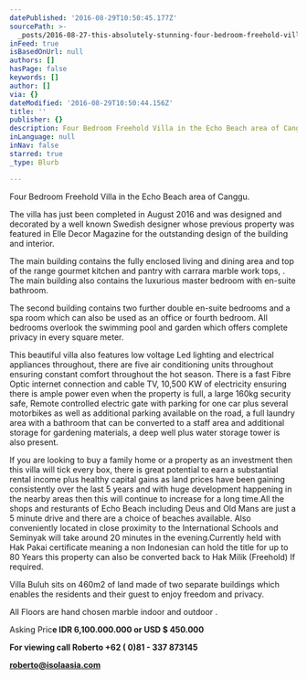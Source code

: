 ```yaml
---
datePublished: '2016-08-29T10:50:45.177Z'
sourcePath: >-
  _posts/2016-08-27-this-absolutely-stunning-four-bedroom-freehold-villa-in-the.md
inFeed: true
isBasedOnUrl: null
authors: []
hasPage: false
keywords: []
author: []
via: {}
dateModified: '2016-08-29T10:50:44.156Z'
title: ''
publisher: {}
description: Four Bedroom Freehold Villa in the Echo Beach area of Canggu.
inLanguage: null
inNav: false
starred: true
_type: Blurb

---
```

Four Bedroom Freehold Villa in the Echo Beach area of Canggu.

The villa has just been completed in August 2016 and was designed and decorated by a well known Swedish designer whose previous property was featured in Elle Decor Magazine for the outstanding design of the building and interior.

The main building contains the fully enclosed living and dining area and top of the range gourmet kitchen and pantry with carrara marble work tops, . The main building also contains the luxurious master bedroom with en-suite bathroom.

The second building contains two further double en-suite bedrooms and a spa room which can also be used as an office or fourth bedroom. All bedrooms overlook the swimming pool and garden which offers complete privacy in every square meter.

This beautiful villa also features low voltage Led lighting and electrical appliances throughout, there are five air conditioning units throughout ensuring constant comfort throughout the hot season. There is a fast Fibre Optic internet connection and cable TV, 10,500 KW of electricity ensuring there is ample power even when the property is full, a large 160kg security safe, Remote controlled electric gate with parking for one car plus several motorbikes as well as additional parking available on the road, a full laundry area with a bathroom that can be converted to a staff area and additional storage for gardening materials, a deep well plus water storage tower is also present.

If you are looking to buy a family home or a property as an investment then this villa will tick every box, there is great potential to earn a substantial rental income plus healthy capital gains as land prices have been gaining consistently over the last 5 years and with huge development happening in the nearby areas then this will continue to increase for a long time.All the shops and resturants of Echo Beach including Deus and Old Mans are just a 5 minute drive and there are a choice of beaches available. Also conveniently located in close proximity to the International Schools and Seminyak will take around 20 minutes in the evening.Currently held with Hak Pakai certificate meaning a non Indonesian can hold the title for up to 80 Years this property can also be converted back to Hak Milik (Freehold) If required.

Villa Buluh sits on 460m2 of land made of two separate buildings which enables the residents and their guest to enjoy freedom and privacy.

All Floors are hand chosen marble indoor and outdoor .

Asking Pric**e IDR 6,100.000.000 or USD $ 450.000**

**For viewing call Roberto +62 ( 0)81 - 337 873145**

**roberto@isolaasia.com**